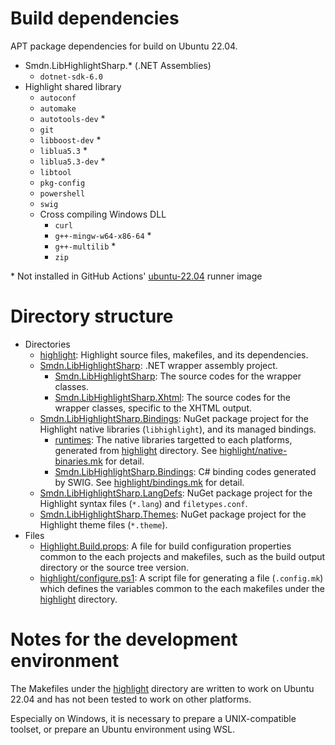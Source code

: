 # Build dependencies
APT package dependencies for build on Ubuntu 22.04.

- Smdn.LibHighlightSharp.* (.NET Assemblies)
  - `dotnet-sdk-6.0`
- Highlight shared library
  - `autoconf`
  - `automake`
  - `autotools-dev` *
  - `git`
  - `libboost-dev` *
  - `liblua5.3` *
  - `liblua5.3-dev` *
  - `libtool`
  - `pkg-config`
  - `powershell`
  - `swig`
  - Cross compiling Windows DLL
    - `curl`
    - `g++-mingw-w64-x86-64` *
    - `g++-multilib` *
    - `zip`

\* Not installed in GitHub Actions' [ubuntu-22.04](https://github.com/actions/runner-images/blob/main/images/linux/Ubuntu2204-Readme.md) runner image

# Directory structure
- Directories
  - [highlight](./highlight/): Highlight source files, makefiles, and its dependencies.
  - [Smdn.LibHighlightSharp](./Smdn.LibHighlightSharp/): .NET wrapper assembly project.
    - [Smdn.LibHighlightSharp](./Smdn.LibHighlightSharp/Smdn.LibHighlightSharp/): The source codes for the wrapper classes.
    - [Smdn.LibHighlightSharp.Xhtml](./Smdn.LibHighlightSharp/Smdn.LibHighlightSharp.Xhtml/): The source codes for the wrapper classes, specific to the XHTML output.
  - [Smdn.LibHighlightSharp.Bindings](./Smdn.LibHighlightSharp.Bindings/): NuGet package project for the Highlight native libraries (`libhighlight`), and its managed bindings.
    - [runtimes](./Smdn.LibHighlightSharp.Bindings/runtimes/): The native libraries targetted to each platforms, generated from [highlight](./highlight/) directory. See [highlight/native-binaries.mk](./highlight/native-binaries.mk) for detail.
    - [Smdn.LibHighlightSharp.Bindings](./Smdn.LibHighlightSharp.Bindings/Smdn.LibHighlightSharp.Bindings/): C# binding codes generated by SWIG. See [highlight/bindings.mk](./highlight/bindings.mk) for detail.
  - [Smdn.LibHighlightSharp.LangDefs](./Smdn.LibHighlightSharp.LangDefs/): NuGet package project for the Highlight syntax files (`*.lang`) and `filetypes.conf`.
  - [Smdn.LibHighlightSharp.Themes](./Smdn.LibHighlightSharp.Themes/): NuGet package project for the Highlight theme files (`*.theme`).
- Files
  - [Highlight.Build.props](./Highlight.Build.props): A file for build configuration properties common to the each projects and makefiles, such as the build output directory or the source tree version.
  - [highlight/configure.ps1](./highlight/configure.ps1): A script file for generating a file (`.config.mk`) which defines the variables common to the each makefiles under the [highlight](./highlight/) directory.

# Notes for the development environment
The Makefiles under the [highlight](./highlight/) directory are written to work on Ubuntu 22.04 and has not been tested to work on other platforms.

Especially on Windows, it is necessary to prepare a UNIX-compatible toolset, or prepare an Ubuntu environment using WSL.

